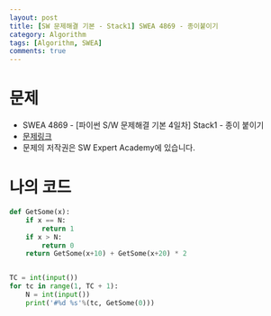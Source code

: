 ```yaml
---
layout: post
title: [SW 문제해결 기본 - Stack1] SWEA 4869 - 종이붙이기
category: Algorithm
tags: [Algorithm, SWEA]
comments: true
---
```




# 문제

-  SWEA 4869 - [파이썬 S/W 문제해결 기본 4일차] Stack1 - 종이 붙이기
-  [문제링크](https://www.swexpertacademy.com/main/learn/course/subjectDetail.do?courseId=AVuPDN86AAXw5UW6&subjectId=AWOVHzyqqe8DFAWg#)
-  문제의 저작권은 SW Expert Academy에 있습니다.



# 나의 코드


```python
def GetSome(x):
    if x == N:
        return 1
    if x > N:
        return 0
    return GetSome(x+10) + GetSome(x+20) * 2


TC = int(input())
for tc in range(1, TC + 1):
    N = int(input())
    print('#%d %s'%(tc, GetSome(0)))
```
